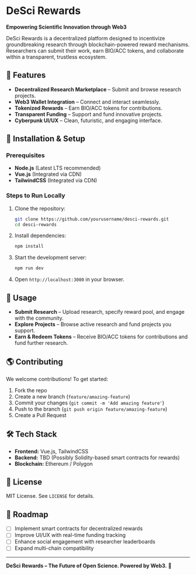 # DeSci Rewards

**Empowering Scientific Innovation through Web3**

DeSci Rewards is a decentralized platform designed to incentivize groundbreaking research through blockchain-powered reward mechanisms. Researchers can submit their work, earn BIO/ACC tokens, and collaborate within a transparent, trustless ecosystem.

## 🚀 Features
- **Decentralized Research Marketplace** – Submit and browse research projects.
- **Web3 Wallet Integration** – Connect and interact seamlessly.
- **Tokenized Rewards** – Earn BIO/ACC tokens for contributions.
- **Transparent Funding** – Support and fund innovative projects.
- **Cyberpunk UI/UX** – Clean, futuristic, and engaging interface.

## 🔧 Installation & Setup
### Prerequisites
- **Node.js** (Latest LTS recommended)
- **Vue.js** (Integrated via CDN)
- **TailwindCSS** (Integrated via CDN)

### Steps to Run Locally
1. Clone the repository:
   ```sh
   git clone https://github.com/yourusername/desci-rewards.git
   cd desci-rewards
   ```
2. Install dependencies:
   ```sh
   npm install
   ```
3. Start the development server:
   ```sh
   npm run dev
   ```
4. Open `http://localhost:3000` in your browser.

## 📜 Usage
- **Submit Research** – Upload research, specify reward pool, and engage with the community.
- **Explore Projects** – Browse active research and fund projects you support.
- **Earn & Redeem Tokens** – Receive BIO/ACC tokens for contributions and fund further research.

## 🌎 Contributing
We welcome contributions! To get started:
1. Fork the repo
2. Create a new branch (`feature/amazing-feature`)
3. Commit your changes (`git commit -m 'Add amazing feature'`)
4. Push to the branch (`git push origin feature/amazing-feature`)
5. Create a Pull Request

## 🛠 Tech Stack
- **Frontend:** Vue.js, TailwindCSS
- **Backend:** TBD (Possibly Solidity-based smart contracts for rewards)
- **Blockchain:** Ethereum / Polygon

## 📄 License
MIT License. See `LICENSE` for details.

## 🎯 Roadmap
- [ ] Implement smart contracts for decentralized rewards
- [ ] Improve UI/UX with real-time funding tracking
- [ ] Enhance social engagement with researcher leaderboards
- [ ] Expand multi-chain compatibility

---

**DeSci Rewards – The Future of Open Science. Powered by Web3.** 🚀

